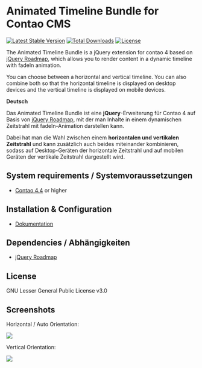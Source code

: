 Animated Timeline Bundle for Contao CMS
============================================================

[![Latest Stable Version](https://poser.pugx.org/pdir/animated-timeline-bundle/v/stable)](https://packagist.org/packages/pdir/animated-timeline-bundle)
[![Total Downloads](https://poser.pugx.org/pdir/animated-timeline-bundle/downloads)](https://packagist.org/packages/pdir/animated-timeline-bundle)
[![License](https://poser.pugx.org/pdir/animated-timeline-bundle/license)](https://packagist.org/packages/pdir/animated-timeline-bundle)


The Animated Timeline Bundle is a jQuery extension for contao 4 based on [jQuery Roadmap](https://github.com/stefanomarra/jquery-roadmap), which allows you to render content in a dynamic timeline with fadeIn animation.

You can choose between a horizontal and vertical timeline. You can also combine both so that the horizontal timeline is displayed on desktop devices and the vertical timeline is displayed on mobile devices.

**Deutsch**

Das Animated Timeline Bundle ist eine **jQuery**-Erweiterung für Contao 4 auf Basis von [jQuery Roadmap](https://github.com/stefanomarra/jquery-roadmap), mit der man Inhalte in einem dynamischen Zeitstrahl mit fadeIn-Animation darstellen kann. 

Dabei hat man die Wahl zwischen einem **horizontalen und vertikalen Zeitstrahl** und kann zusätzlich auch beides miteinander kombinieren, sodass auf Desktop-Geräten der horizontale Zeitstrahl und auf mobilen Geräten der vertikale Zeitstrahl dargestellt wird.

System requirements / Systemvoraussetzungen
-------------------

* [Contao 4.4](https://github.com/contao/contao-bundle) or higher

Installation & Configuration
----------------------------
* [Dokumentation](https://pdir.de/docs/de/contao/extensions/animated-timeline/)


Dependencies / Abhängigkeiten
------------

* [jQuery Roadmap](https://github.com/stefanomarra/jquery-roadmap)

License
-------
GNU Lesser General Public License v3.0

Screenshots
-------

Horizontal / Auto Orientation:

![](https://docs.pdir.de/_images/animated-timeline/timeline_horizontal.png)

Vertical Orientation:

![](https://docs.pdir.de/_images/animated-timeline/timeline_vertical.png)
